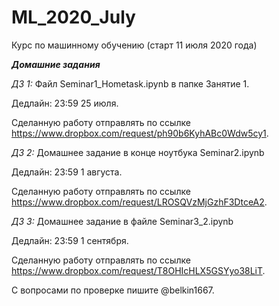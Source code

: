 # ML_2020_July
Курс по машинному обучению (старт 11 июля 2020 года)

***Домашние задания***

*ДЗ 1:* Файл Seminar1_Hometask.ipynb в папке Занятие 1. 

Дедлайн: 23:59 25 июля.

Сделанную работу отправлять по ссылке https://www.dropbox.com/request/ph90b6KyhABc0Wdw5cy1.



*ДЗ 2:* Домашнее задание в конце ноутбука Seminar2.ipynb

Дедлайн: 23:59 1 августа.

Сделанную работу отправлять по ссылке https://www.dropbox.com/request/LROSQVzMjGzhF3DtceA2.



*ДЗ 3:* Домашнее задание в файле Seminar3_2.ipynb

Дедлайн: 23:59 1 сентября.

Сделанную работу отправлять по ссылке https://www.dropbox.com/request/T8OHIcHLX5GSYyo38LiT.





С вопросами по проверке пишите @belkin1667.


